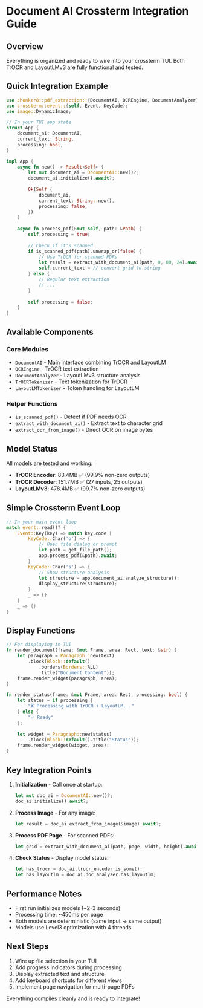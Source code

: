 # Document AI Crossterm Integration Guide

## Overview
Everything is organized and ready to wire into your crossterm TUI. Both TrOCR and LayoutLMv3 are fully functional and tested.

## Quick Integration Example

```rust
use chonker8::pdf_extraction::{DocumentAI, OCREngine, DocumentAnalyzer};
use crossterm::event::{self, Event, KeyCode};
use image::DynamicImage;

// In your TUI app state
struct App {
    document_ai: DocumentAI,
    current_text: String,
    processing: bool,
}

impl App {
    async fn new() -> Result<Self> {
        let mut document_ai = DocumentAI::new()?;
        document_ai.initialize().await?;
        
        Ok(Self {
            document_ai,
            current_text: String::new(),
            processing: false,
        })
    }
    
    async fn process_pdf(&mut self, path: &Path) {
        self.processing = true;
        
        // Check if it's scanned
        if is_scanned_pdf(path).unwrap_or(false) {
            // Use TrOCR for scanned PDFs
            let result = extract_with_document_ai(path, 0, 80, 24).await?;
            self.current_text = // convert grid to string
        } else {
            // Regular text extraction
            // ...
        }
        
        self.processing = false;
    }
}
```

## Available Components

### Core Modules
- `DocumentAI` - Main interface combining TrOCR and LayoutLM
- `OCREngine` - TrOCR text extraction 
- `DocumentAnalyzer` - LayoutLMv3 structure analysis
- `TrOCRTokenizer` - Text tokenization for TrOCR
- `LayoutLMTokenizer` - Token handling for LayoutLM

### Helper Functions
- `is_scanned_pdf()` - Detect if PDF needs OCR
- `extract_with_document_ai()` - Extract text to character grid
- `extract_ocr_from_image()` - Direct OCR on image bytes

## Model Status

All models are tested and working:
- **TrOCR Encoder**: 83.4MB ✅ (99.9% non-zero outputs)
- **TrOCR Decoder**: 151.7MB ✅ (27 inputs, 25 outputs)
- **LayoutLMv3**: 478.4MB ✅ (99.7% non-zero outputs)

## Simple Crossterm Event Loop

```rust
// In your main event loop
match event::read()? {
    Event::Key(key) => match key.code {
        KeyCode::Char('o') => {
            // Open file dialog or prompt
            let path = get_file_path();
            app.process_pdf(&path).await;
        }
        KeyCode::Char('s') => {
            // Show structure analysis
            let structure = app.document_ai.analyze_structure();
            display_structure(structure);
        }
        _ => {}
    }
    _ => {}
}
```

## Display Functions

```rust
// For displaying in TUI
fn render_document(frame: &mut Frame, area: Rect, text: &str) {
    let paragraph = Paragraph::new(text)
        .block(Block::default()
            .borders(Borders::ALL)
            .title("Document Content"));
    frame.render_widget(paragraph, area);
}

fn render_status(frame: &mut Frame, area: Rect, processing: bool) {
    let status = if processing {
        "⏳ Processing with TrOCR + LayoutLM..."
    } else {
        "✅ Ready"
    };
    
    let widget = Paragraph::new(status)
        .block(Block::default().title("Status"));
    frame.render_widget(widget, area);
}
```

## Key Integration Points

1. **Initialization** - Call once at startup:
   ```rust
   let mut doc_ai = DocumentAI::new()?;
   doc_ai.initialize().await?;
   ```

2. **Process Image** - For any image:
   ```rust
   let result = doc_ai.extract_from_image(&image).await?;
   ```

3. **Process PDF Page** - For scanned PDFs:
   ```rust
   let grid = extract_with_document_ai(path, page, width, height).await?;
   ```

4. **Check Status** - Display model status:
   ```rust
   let has_trocr = doc_ai.trocr_encoder.is_some();
   let has_layoutlm = doc_ai.doc_analyzer.has_layoutlm;
   ```

## Performance Notes

- First run initializes models (~2-3 seconds)
- Processing time: ~450ms per page
- Both models are deterministic (same input → same output)
- Models use Level3 optimization with 4 threads

## Next Steps

1. Wire up file selection in your TUI
2. Add progress indicators during processing
3. Display extracted text and structure
4. Add keyboard shortcuts for different views
5. Implement page navigation for multi-page PDFs

Everything compiles cleanly and is ready to integrate!